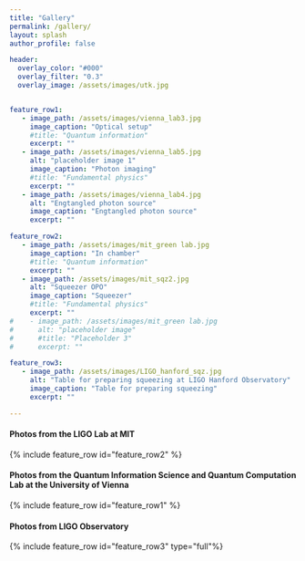 ```yaml
---
title: "Gallery"
permalink: /gallery/
layout: splash
author_profile: false

header:
  overlay_color: "#000"
  overlay_filter: "0.3"
  overlay_image: /assets/images/utk.jpg


feature_row1:
   - image_path: /assets/images/vienna_lab3.jpg
     image_caption: "Optical setup"
     #title: "Quantum information"
     excerpt: ""
   - image_path: /assets/images/vienna_lab5.jpg
     alt: "placeholder image 1"
     image_caption: "Photon imaging"
     #title: "Fundamental physics"
     excerpt: ""
   - image_path: /assets/images/vienna_lab4.jpg
     alt: "Engtangled photon source"
     image_caption: "Engtangled photon source"
     excerpt: ""

feature_row2:
   - image_path: /assets/images/mit_green lab.jpg
     image_caption: "In chamber"
     #title: "Quantum information"
     excerpt: ""
   - image_path: /assets/images/mit_sqz2.jpg
     alt: "Squeezer OPO"
     image_caption: "Squeezer"
     #title: "Fundamental physics"
     excerpt: ""
#    - image_path: /assets/images/mit_green lab.jpg
#      alt: "placeholder image"
#      #title: "Placeholder 3"
#      excerpt: ""

feature_row3:
   - image_path: /assets/images/LIGO_hanford_sqz.jpg
     alt: "Table for preparing squeezing at LIGO Hanford Observatory"
     image_caption: "Table for preparing squeezing"
     excerpt: ""

---
```


#### Photos from the LIGO Lab at MIT

{% include feature_row id="feature_row2" %}

#### Photos from the Quantum Information Science and Quantum Computation Lab at the University of Vienna

{% include feature_row id="feature_row1" %}


#### Photos from LIGO Observatory

{% include feature_row id="feature_row3" type="full"%}

